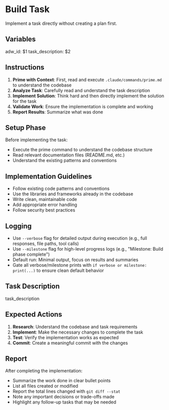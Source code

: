 # Build Task

Implement a task directly without creating a plan first.

## Variables

adw_id: $1
task_description: $2

## Instructions

1. **Prime with Context**: First, read and execute `.claude/commands/prime.md` to understand the codebase
2. **Analyze Task**: Carefully read and understand the task description
3. **Implement Solution**: Think hard and then directly implement the solution for the task
4. **Validate Work**: Ensure the implementation is complete and working
5. **Report Results**: Summarize what was done

## Setup Phase

Before implementing the task:

- Execute the prime command to understand the codebase structure
- Read relevant documentation files (README.md, etc.)
- Understand the existing patterns and conventions

## Implementation Guidelines

- Follow existing code patterns and conventions
- Use the libraries and frameworks already in the codebase
- Write clean, maintainable code
- Add appropriate error handling
- Follow security best practices

## Logging

- Use `--verbose` flag for detailed output during execution (e.g., full responses, file paths, tool calls)
- Use `--milestone` flag for high-level progress logs (e.g., "Milestone: Build phase complete")
- Default run: Minimal output, focus on results and summaries
- Gate all verbose/milestone prints with `if verbose or milestone: print(...)` to ensure clean default behavior

## Task Description

task_description

## Expected Actions

1. **Research**: Understand the codebase and task requirements
2. **Implement**: Make the necessary changes to complete the task
3. **Test**: Verify the implementation works as expected
4. **Commit**: Create a meaningful commit with the changes

## Report

After completing the implementation:

- Summarize the work done in clear bullet points
- List all files created or modified
- Report the total lines changed with `git diff --stat`
- Note any important decisions or trade-offs made
- Highlight any follow-up tasks that may be needed
